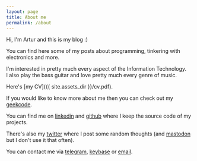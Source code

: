 ```yaml
---
layout: page
title: About me
permalink: /about
---
```


Hi, I'm Artur and this is my blog :)

You can find here some of my posts about programming, tinkering with 
electronics and more.

I'm interested in pretty much every aspect of the Information Technology.  
I also play the bass guitar and love pretty much every genre of music.


Here's [my CV]({{ site.assets_dir }}/cv.pdf).

If you would like to know more about me then you can check out my [geekcode](/geekcode.txt).

You can find me on [linkedin](https://www.linkedin.com/in/arturtamborski) and [github](https://github.com/arturtamborski/) where I keep the source code of my projects.

There's also my [twitter](https://twitter.com/arturtamborski) where I post some random thoughts (and [mastodon](https://mastodon.social/@arturtamborski) but I don't use it that often).

You can contact me via [telegram](https://telegram.me/arturtamborski), [keybase](https://keybase.io/arturtamborski) or [email](mailto:tamborskiartur@gmail.com).

